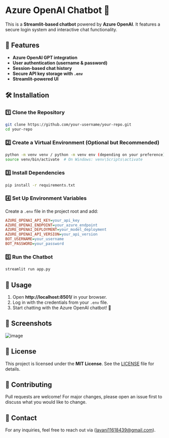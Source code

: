 # Azure OpenAI Chatbot 🤖

This is a **Streamlit-based chatbot** powered by **Azure OpenAI**. It features a secure login system and interactive chat functionality.

## 🚀 Features
- **Azure OpenAI GPT integration**
- **User authentication (username & password)**
- **Session-based chat history**
- **Secure API key storage with `.env`**
- **Streamlit-powered UI**

## 🛠️ Installation

### 1️⃣ **Clone the Repository**
```sh
git clone https://github.com/your-username/your-repo.git
cd your-repo
```

### 2️⃣ **Create a Virtual Environment (Optional but Recommended)**
```sh
python -m venv venv / python -m venv env (depending on your preference)
source venv/bin/activate  # On Windows: venv\Scripts\activate
```

### 3️⃣ **Install Dependencies**
```sh
pip install -r requirements.txt
```

### 4️⃣ **Set Up Environment Variables**
Create a `.env` file in the project root and add:
```ini
AZURE_OPENAI_API_KEY=your_api_key
AZURE_OPENAI_ENDPOINT=your_azure_endpoint
AZURE_OPENAI_DEPLOYMENT=your_model_deployment
AZURE_OPENAI_API_VERSION=your_api_version
BOT_USERNAME=your_username
BOT_PASSWORD=your_password
```

### 5️⃣ **Run the Chatbot**
```sh
streamlit run app.py
```

## 📌 Usage
1. Open **http://localhost:8501/** in your browser.
2. Log in with the credentials from your `.env` file.
3. Start chatting with the Azure OpenAI chatbot! 🎉

## 📸 Screenshots
![image](https://github.com/user-attachments/assets/1d5c3ce9-8889-4e99-889b-42bb2d78e36a)


## 📜 License  
This project is licensed under the **MIT License**. See the [LICENSE](LICENSE) file for details.

## 🤝 Contributing
Pull requests are welcome! For major changes, please open an issue first to discuss what you would like to change.

## 📧 Contact
For any inquiries, feel free to reach out via (lavani11618439@gmail.com).

